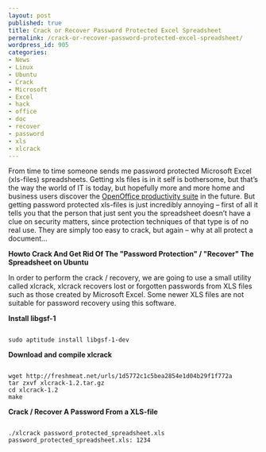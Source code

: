 ```yaml
---
layout: post
published: true
title: Crack or Recover Password Protected Excel Spreadsheet
permalink: /crack-or-recover-password-protected-excel-spreadsheet/
wordpress_id: 905
categories:
- News
- Linux
- Ubuntu
- Crack
- Microsoft
- Excel
- hack
- office
- doc
- recover
- password
- xls
- xlcrack
---
```



From time to time someone sends me password protected Microsoft Excel (xls-files) spreadsheets. Getting xls files is in it self is bothersome, but that&rsquo;s the way the world of IT is today, but hopefully more and more home and business users discover the <a href="http://www.openoffice.org/">OpenOffice productivity suite</a> in the future. But getting password protected xls-files is just incredibly annoying &ndash; first of all it tells you that the person that just sent you the spreadsheet doesn&rsquo;t have a clue on security matters, since protection techniques of that type is of no real use. They are simply too easy to crack, but again &ndash; why at all protect a document&hellip;

<strong>Howto Crack And Get Rid Of The "Password Protection" / "Recover" The Spreadsheet on Ubuntu</strong>

In order to perform the crack / recovery, we are going to use a small utility called xlcrack, xlcrack recovers lost or forgotten passwords from XLS files such as those created by Microsoft Excel. Some newer XLS files are not suitable for password recovery using this software.

<strong>Install libgsf-1</strong>

```

sudo aptitude install libgsf-1-dev

```


<strong>Download and compile xlcrack</strong>

```

wget http://freshmeat.net/urls/1d5772c1c5bea2854e1d04b29f1f772a
tar zxvf xlcrack-1.2.tar.gz
cd xlcrack-1.2
make

```




<strong>Crack / Recover A Password From a XLS-file</strong>

```

./xlcrack password_protected_spreadsheet.xls
password_protected_spreadsheet.xls: 1234

```
